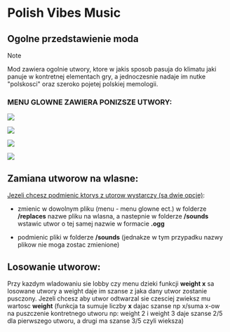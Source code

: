 # Polish Vibes Music

## Ogolne przedstawienie moda

>[!NOTE]
>Mod zawiera ogolnie utwory, ktore w jakis sposob pasuja do klimatu jaki panuje w kontretnej elementach gry, a jednoczesnie nadaje im nutke "polskosci" oraz szeroko pojetej polskiej memologii.
>
### MENU GLOWNE ZAWIERA PONIZSZE UTWORY:

![](https://i.imgur.com/X1SmPz8.jpeg)

![](https://i.imgur.com/3TQ8DSO.jpeg)

![](https://i.imgur.com/jinx35D.jpeg)

![](https://i.imgur.com/oiYEDqm.jpeg)

## Zamiana utworow na wlasne:


<ins>Jezeli chcesz podmienic ktorys z utorow wystarczy (sa dwie opcje)</ins>:

- zmienic w dowolnym pliku (menu - menu glowne ect.) w folderze **/replaces** nazwe pliku na wlasna, a nastepnie w folderze **/sounds** wstawic utwor o tej samej nazwie w formacie **.ogg** 

- podmienic pliki w folderze **/sounds** (jednakze w tym przypadku nazwy plikow nie moga zostac zmienione)


## Losowanie utworow:

Przy kazdym wladowaniu sie lobby czy menu dzieki funkcji **weight  x**  sa losowane utwory a weight daje im szanse z jaka dany utwor zostanie pusczony.
Jezeli chcesz aby utwor odtwarzal sie czesciej zwieksz mu wartosc **weight** (funkcja ta sumuje liczby **x** dajac szanse np x/suma x-ow na puszczenie kontretnego utworu np: weight 2 i weight 3 daje szanse 2/5 dla pierwszego utworu, a drugi ma szanse 3/5 czyli wieksza)
